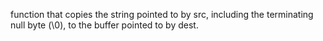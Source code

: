  function that copies the string pointed to by src, including the terminating null byte (\0), to the buffer pointed to by dest.
